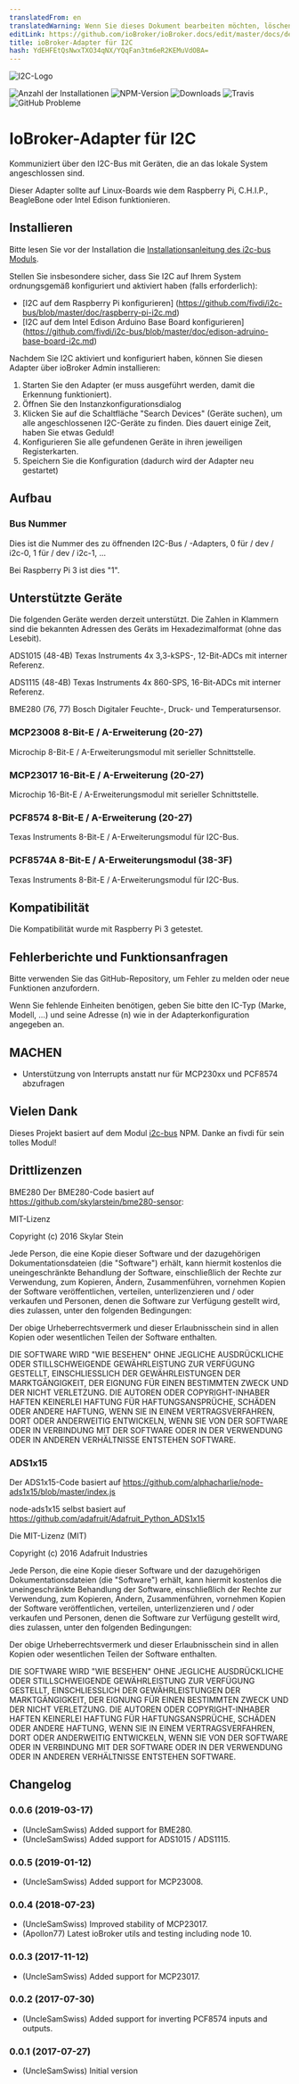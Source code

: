 ```yaml
---
translatedFrom: en
translatedWarning: Wenn Sie dieses Dokument bearbeiten möchten, löschen Sie bitte das Feld "translationsFrom". Andernfalls wird dieses Dokument automatisch erneut übersetzt
editLink: https://github.com/ioBroker/ioBroker.docs/edit/master/docs/de/adapterref/iobroker.i2c/README.md
title: ioBroker-Adapter für I2C
hash: YdEHFEtQsNwxTXO34qNX/YQqFan3tm6eR2KEMuVdOBA=
---
```

![I2C-Logo](../../../en/adapterref/iobroker.i2c/admin/i2c.png)

![Anzahl der Installationen](http://iobroker.live/badges/i2c-stable.svg)
![NPM-Version](http://img.shields.io/npm/v/iobroker.i2c.svg)
![Downloads](https://img.shields.io/npm/dm/iobroker.i2c.svg)
![Travis](https://img.shields.io/travis/UncleSamSwiss/ioBroker.i2c.svg)
![GitHub Probleme](https://img.shields.io/github/issues/UncleSamSwiss/ioBroker.i2c.svg)

# IoBroker-Adapter für I2C
Kommuniziert über den I2C-Bus mit Geräten, die an das lokale System angeschlossen sind.

Dieser Adapter sollte auf Linux-Boards wie dem Raspberry Pi, C.H.I.P., BeagleBone oder Intel Edison funktionieren.

## Installieren
Bitte lesen Sie vor der Installation die [Installationsanleitung des i2c-bus Moduls](https://www.npmjs.com/package/i2c-bus#installation).

Stellen Sie insbesondere sicher, dass Sie I2C auf Ihrem System ordnungsgemäß konfiguriert und aktiviert haben (falls erforderlich):

* [I2C auf dem Raspberry Pi konfigurieren] (https://github.com/fivdi/i2c-bus/blob/master/doc/raspberry-pi-i2c.md)
* [I2C auf dem Intel Edison Arduino Base Board konfigurieren] (https://github.com/fivdi/i2c-bus/blob/master/doc/edison-adruino-base-board-i2c.md)

Nachdem Sie I2C aktiviert und konfiguriert haben, können Sie diesen Adapter über ioBroker Admin installieren:

1. Starten Sie den Adapter (er muss ausgeführt werden, damit die Erkennung funktioniert).
2. Öffnen Sie den Instanzkonfigurationsdialog
3. Klicken Sie auf die Schaltfläche "Search Devices" (Geräte suchen), um alle angeschlossenen I2C-Geräte zu finden. Dies dauert einige Zeit, haben Sie etwas Geduld!
4. Konfigurieren Sie alle gefundenen Geräte in ihren jeweiligen Registerkarten.
5. Speichern Sie die Konfiguration (dadurch wird der Adapter neu gestartet)

## Aufbau
### Bus Nummer
Dies ist die Nummer des zu öffnenden I2C-Bus / -Adapters, 0 für / dev / i2c-0, 1 für / dev / i2c-1, ...

Bei Raspberry Pi 3 ist dies "1".

## Unterstützte Geräte
Die folgenden Geräte werden derzeit unterstützt. Die Zahlen in Klammern sind die bekannten Adressen des Geräts im Hexadezimalformat (ohne das Lesebit).

ADS1015 (48-4B)
Texas Instruments 4x 3,3-kSPS-, 12-Bit-ADCs mit interner Referenz.

ADS1115 (48-4B)
Texas Instruments 4x 860-SPS, 16-Bit-ADCs mit interner Referenz.

BME280 (76, 77)
Bosch Digitaler Feuchte-, Druck- und Temperatursensor.

### MCP23008 8-Bit-E / A-Erweiterung (20-27)
Microchip 8-Bit-E / A-Erweiterungsmodul mit serieller Schnittstelle.

### MCP23017 16-Bit-E / A-Erweiterung (20-27)
Microchip 16-Bit-E / A-Erweiterungsmodul mit serieller Schnittstelle.

### PCF8574 8-Bit-E / A-Erweiterung (20-27)
Texas Instruments 8-Bit-E / A-Erweiterungsmodul für I2C-Bus.

### PCF8574A 8-Bit-E / A-Erweiterungsmodul (38-3F)
Texas Instruments 8-Bit-E / A-Erweiterungsmodul für I2C-Bus.

## Kompatibilität
Die Kompatibilität wurde mit Raspberry Pi 3 getestet.

## Fehlerberichte und Funktionsanfragen
Bitte verwenden Sie das GitHub-Repository, um Fehler zu melden oder neue Funktionen anzufordern.

Wenn Sie fehlende Einheiten benötigen, geben Sie bitte den IC-Typ (Marke, Modell, ...) und seine Adresse (n) wie in der Adapterkonfiguration angegeben an.

## MACHEN
* Unterstützung von Interrupts anstatt nur für MCP230xx und PCF8574 abzufragen

## Vielen Dank
Dieses Projekt basiert auf dem Modul [i2c-bus](https://www.npmjs.com/package/i2c-bus) NPM. Danke an fivdi für sein tolles Modul!

## Drittlizenzen
BME280
Der BME280-Code basiert auf https://github.com/skylarstein/bme280-sensor:

MIT-Lizenz

Copyright (c) 2016 Skylar Stein

Jede Person, die eine Kopie dieser Software und der dazugehörigen Dokumentationsdateien (die "Software") erhält, kann hiermit kostenlos die uneingeschränkte Behandlung der Software, einschließlich der Rechte zur Verwendung, zum Kopieren, Ändern, Zusammenführen, vornehmen Kopien der Software veröffentlichen, verteilen, unterlizenzieren und / oder verkaufen und Personen, denen die Software zur Verfügung gestellt wird, dies zulassen, unter den folgenden Bedingungen:

Der obige Urheberrechtsvermerk und dieser Erlaubnisschein sind in allen Kopien oder wesentlichen Teilen der Software enthalten.

DIE SOFTWARE WIRD "WIE BESEHEN" OHNE JEGLICHE AUSDRÜCKLICHE ODER STILLSCHWEIGENDE GEWÄHRLEISTUNG ZUR VERFÜGUNG GESTELLT, EINSCHLIESSLICH DER GEWÄHRLEISTUNGEN DER MARKTGÄNGIGKEIT, DER EIGNUNG FÜR EINEN BESTIMMTEN ZWECK UND DER NICHT VERLETZUNG. DIE AUTOREN ODER COPYRIGHT-INHABER HAFTEN KEINERLEI HAFTUNG FÜR HAFTUNGSANSPRÜCHE, SCHÄDEN ODER ANDERE HAFTUNG, WENN SIE IN EINEM VERTRAGSVERFAHREN, DORT ODER ANDERWEITIG ENTWICKELN, WENN SIE VON DER SOFTWARE ODER IN VERBINDUNG MIT DER SOFTWARE ODER IN DER VERWENDUNG ODER IN ANDEREN VERHÄLTNISSE ENTSTEHEN SOFTWARE.

### ADS1x15
Der ADS1x15-Code basiert auf https://github.com/alphacharlie/node-ads1x15/blob/master/index.js

node-ads1x15 selbst basiert auf https://github.com/adafruit/Adafruit_Python_ADS1x15

Die MIT-Lizenz (MIT)

Copyright (c) 2016 Adafruit Industries

Jede Person, die eine Kopie dieser Software und der dazugehörigen Dokumentationsdateien (die "Software") erhält, kann hiermit kostenlos die uneingeschränkte Behandlung der Software, einschließlich der Rechte zur Verwendung, zum Kopieren, Ändern, Zusammenführen, vornehmen Kopien der Software veröffentlichen, verteilen, unterlizenzieren und / oder verkaufen und Personen, denen die Software zur Verfügung gestellt wird, dies zulassen, unter den folgenden Bedingungen:

Der obige Urheberrechtsvermerk und dieser Erlaubnisschein sind in allen Kopien oder wesentlichen Teilen der Software enthalten.

DIE SOFTWARE WIRD "WIE BESEHEN" OHNE JEGLICHE AUSDRÜCKLICHE ODER STILLSCHWEIGENDE GEWÄHRLEISTUNG ZUR VERFÜGUNG GESTELLT, EINSCHLIESSLICH DER GEWÄHRLEISTUNGEN DER MARKTGÄNGIGKEIT, DER EIGNUNG FÜR EINEN BESTIMMTEN ZWECK UND DER NICHT VERLETZUNG. DIE AUTOREN ODER COPYRIGHT-INHABER HAFTEN KEINERLEI HAFTUNG FÜR HAFTUNGSANSPRÜCHE, SCHÄDEN ODER ANDERE HAFTUNG, WENN SIE IN EINEM VERTRAGSVERFAHREN, DORT ODER ANDERWEITIG ENTWICKELN, WENN SIE VON DER SOFTWARE ODER IN VERBINDUNG MIT DER SOFTWARE ODER IN DER VERWENDUNG ODER IN ANDEREN VERHÄLTNISSE ENTSTEHEN SOFTWARE.

## Changelog

### 0.0.6 (2019-03-17)
* (UncleSamSwiss) Added support for BME280.
* (UncleSamSwiss) Added support for ADS1015 / ADS1115.

### 0.0.5 (2019-01-12)
* (UncleSamSwiss) Added support for MCP23008.

### 0.0.4 (2018-07-23)
* (UncleSamSwiss) Improved stability of MCP23017.
* (Apollon77) Latest ioBroker utils and testing including node 10.

### 0.0.3 (2017-11-12)
* (UncleSamSwiss) Added support for MCP23017.

### 0.0.2 (2017-07-30)
* (UncleSamSwiss) Added support for inverting PCF8574 inputs and outputs.

### 0.0.1 (2017-07-27)
* (UncleSamSwiss) Initial version